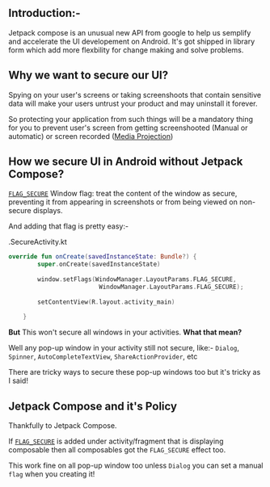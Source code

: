 ## Introduction:-

Jetpack compose is an unusual new API from google to help us semplify and accelerate the UI developement on Android.
It's got shipped in library form which add more flexbility for change making and solve problems.


## Why we want to secure our UI?

Spying on your user's screens or taking screenshoots that contain sensitive data will make your users untrust your product and may uninstall it forever.

So protecting your application from such things will be a mandatory thing for you to prevent user's screen from getting screenshooted (Manual or automatic) or screen recorded ([Media Projection](https://developer.android.com/reference/android/media/projection/MediaProjection))

## How we secure UI in Android without Jetpack Compose?

[`FLAG_SECURE`](https://developer.android.com/reference/android/view/WindowManager.LayoutParams#FLAG_SECURE) Window flag: treat the content of the window as secure, preventing it from appearing in screenshots or from being viewed on non-secure displays.

And adding that flag is pretty easy:-

.SecureActivity.kt
```Kotlin
override fun onCreate(savedInstanceState: Bundle?) {
        super.onCreate(savedInstanceState)
        
        window.setFlags(WindowManager.LayoutParams.FLAG_SECURE,
                         WindowManager.LayoutParams.FLAG_SECURE);
                         
        setContentView(R.layout.activity_main)
            
    }
```

**But** This won't secure all windows in your activities. 
**What that mean?**

Well any pop-up window in your activity still not secure, like:- `Dialog`, `Spinner`, `AutoCompleteTextView`, `ShareActionProvider`, etc

There are tricky ways to secure these pop-up windows too but it's tricky as I said!


## Jetpack Compose and it's Policy

Thankfully to Jetpack Compose. 

If [`FLAG_SECURE`](https://developer.android.com/reference/android/view/WindowManager.LayoutParams#FLAG_SECURE) is added under activity/fragment that is displaying composable then 
all composables got the `FLAG_SECURE` effect too.

This work fine on all pop-up window too unless `Dialog` you can set a manual `flag` when you creating it!
